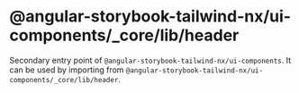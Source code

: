 # @angular-storybook-tailwind-nx/ui-components/\_core/lib/header

Secondary entry point of `@angular-storybook-tailwind-nx/ui-components`. It can be used by importing from `@angular-storybook-tailwind-nx/ui-components/_core/lib/header`.
